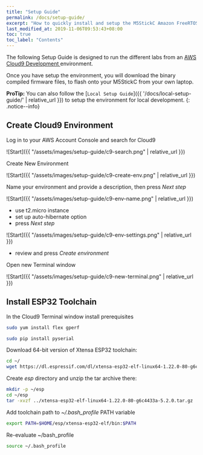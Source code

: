 ```yaml
---
title: "Setup Guide"
permalink: /docs/setup-guide/
excerpt: "How to quickly install and setup the M5StickC Amazon FreeRTOS Labs."
last_modified_at: 2019-11-06T09:53:43+08:00
toc: true
toc_label: "Contents"
---
```



<!-- title: Setup Guide
layout: single
sidebar:
- nav: docs
permalink: /docs/setup-guide
excerpt: How to quickly install and setup the M5StickC Amazon FreeRTOS Labs.
last_modified_at: '2019-11-06 09:53:43 +0800'
toc: true -->

The following Setup Guide is designed to run the different labs from an [AWS Cloud9 Development ](https://aws.amazon.com/cloud9/)environment.

Once you have setup the environment, you will download the binary compiled firmware files, to flash onto your M5StickC from your own laptop.

**ProTip:** You can also follow the [`Local Setup Guide`]({{ '/docs/local-setup-guide/' | relative_url }}) to setup the environment for local development.
{: .notice--info}


## Create Cloud9 Environment

Log in to your AWS Account Console and search for Cloud9

![Start]({{ "/assets/images/setup-guide/c9-search.png" | relative_url }})

Create New Environment

![Start]({{ "/assets/images/setup-guide/c9-create-env.png" | relative_url }})

Name your environment and provide a description, then press *Next step*

![Start]({{ "/assets/images/setup-guide/c9-env-name.png" | relative_url }})

- use t2.micro instance
- set up auto-hibernate option
- press *Next step*

![Start]({{ "/assets/images/setup-guide/c9-env-settings.png" | relative_url }})

- review and press *Create environment*

Open new Terminal window

![Start]({{ "/assets/images/setup-guide/c9-new-terminal.png" | relative_url }})

## Install ESP32 Toolchain

In the Cloud9 Terminal window install prerequisites

```bash
sudo yum install flex gperf
```
```bash
sudo pip install pyserial
```

Download 64-bit version of Xtensa ESP32 toolchain:

```bash
cd ~/
wget https://dl.espressif.com/dl/xtensa-esp32-elf-linux64-1.22.0-80-g6c4433a-5.2.0.tar.gz
```

Create *esp* directory and unzip the tar archive there:

```bash
mkdir -p ~/esp
cd ~/esp
tar -xvzf ../xtensa-esp32-elf-linux64-1.22.0-80-g6c4433a-5.2.0.tar.gz
```

Add toolchain path to *~/.bash_profile* PATH variable

```bash
export PATH=$HOME/esp/xtensa-esp32-elf/bin:$PATH
```

Re-evaluate ~/bash_profile

```bash
source ~/.bash_profile
```
